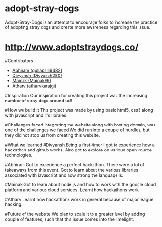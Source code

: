 # adopt-stray-dogs
Adopt-Stray-Dogs is an attempt to encourage folks to increase the practice of adopting stray dogs and create more awareness regarding this issue. 
# http://www.adoptstraydogs.co/
#Contributors
* [Abhiram (gullapalli9482)](https://github.com/gullapalli9482)
* [Divyansh (Divyansh280)](https://github.com/Divyansh280)
* [Mainak (Mainak99)](https://github.com/Mainak99)
* [Atharv (atharvkarajgi)](https://github.com/atharvkarajgi)

#Inspiration
Our inspiration for creating this project was the increasing number of stray dogs around us!!

#How we build it
This project was made by using basic html5, css3 along with javascript and it's libraies. 

#Challenges faced
Integrating the website along with hosting domain, was one of the challenges we faced.We did run into a couple of hurdles, but they did not stop us from creating this website.

#What we learned
#Divyansh
Being a first-timer I got to experience how a hackathon and github works. Also got to explore on various open source technologies.

#Abhiram
Got to experience a perfect hackathon. There were a lot of takeaways from this event. Got to learn about the various libraries associated with javascript and how strong the language is.

#Mainak
Got to learn about node.js and how to work with the google cloud platform and various cloud services. Learnt how hackathons work.

#Atharv
Learnt how hackathons work in general because of major league hacking.

#Future of the website
We plan to scale it to a greater level by adding couple of features, such that this issue comes into the limelight.
